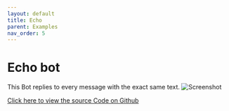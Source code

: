 ```yaml
---
layout: default
title: Echo
parent: Examples
nav_order: 5
---
```

# Echo bot

This Bot replies to every message with the exact same text.
![Screenshot](../Media/echotBot.gif)

[Click here to view the source Code on Github](https://github.com/RxTelegram/RxTelegram.Bot.Examples/tree/master/Echo)